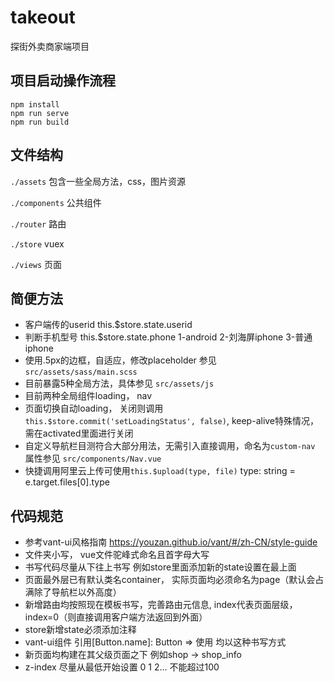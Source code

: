 # takeout
探街外卖商家端项目

## 项目启动操作流程
```
npm install
npm run serve
npm run build
```

## 文件结构
`./assets` 包含一些全局方法，css，图片资源

`./components` 公共组件

`./router` 路由

`./store` vuex

`./views` 页面

## 简便方法
* 客户端传的userid this.$store.state.userid
* 判断手机型号 this.$store.state.phone 1-android 2-刘海屏iphone 3-普通iphone
* 使用.5px的边框，自适应，修改placeholder 参见 `src/assets/sass/main.scss`
* 目前暴露5种全局方法，具体参见 `src/assets/js`
* 目前两种全局组件loading， nav
* 页面切换自动loading， 关闭则调用 `this.$store.commit('setLoadingStatus', false)`, keep-alive特殊情况，需在activated里面进行关闭
* 自定义导航栏目测符合大部分用法，无需引入直接调用，命名为`custom-nav` 属性参见 `src/components/Nav.vue`
* 快捷调用阿里云上传可使用`this.$upload(type, file)` type: string = e.target.files[0].type


## 代码规范
* 参考vant-ui风格指南 https://youzan.github.io/vant/#/zh-CN/style-guide
* 文件夹小写， vue文件驼峰式命名且首字母大写
* 书写代码尽量从下往上书写 例如store里面添加新的state设置在最上面
* 页面最外层已有默认类名container，  实际页面均必须命名为page（默认会占满除了导航栏以外高度）
* 新增路由均按照现在模板书写，完善路由元信息, index代表页面层级， index=0（则直接调用客户端方法返回到外面）
* store新增state必须添加注释
* vant-ui组件 引用[Button.name]: Button => 使用<van-button> 均以这种书写方式
* 新页面均构建在其父级页面之下 例如shop -> shop_info
* z-index 尽量从最低开始设置 0 1 2... 不能超过100